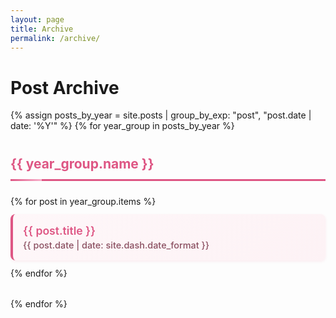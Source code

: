 ```yaml
---
layout: page
title: Archive
permalink: /archive/
---
```


# Post Archive

{% assign posts_by_year = site.posts | group_by_exp: "post", "post.date | date: '%Y'" %}
{% for year_group in posts_by_year %}
  <h2>{{ year_group.name }}</h2>
  <ul class="archive-list">
    {% for post in year_group.items %}
      <li class="archive-item">
        <a href="{{ post.url }}" class="archive-link">{{ post.title }}</a>
        <time class="archive-date">{{ post.date | date: site.dash.date_format }}</time>
      </li>
    {% endfor %}
  </ul>
{% endfor %}

<style>
.archive-list {
  list-style: none;
  padding: 0;
  margin: 0 0 2rem 0;
}

.archive-item {
  margin: 0.75rem 0;
  padding: 1rem;
  background: linear-gradient(135deg, #fef7f9 0%, #fdf2f5 100%);
  border-radius: 0.5rem;
  border-left: 4px solid #de5684;
  box-shadow: 0 2px 4px rgba(222, 86, 132, 0.1);
  transition: all 0.3s ease;
}

.archive-item:hover {
  background: linear-gradient(135deg, #fdf2f5 0%, #fcecf1 100%);
  box-shadow: 0 4px 8px rgba(222, 86, 132, 0.15);
  transform: translateY(-1px);
}

.archive-link {
  color: #de5684;
  text-decoration: none;
  font-weight: 600;
  font-size: 1.1rem;
  transition: color 0.3s ease;
}

.archive-link:hover {
  color: #c94570;
  text-decoration: underline;
}

.archive-date {
  color: #8a4f60;
  font-size: 0.9rem;
  display: block;
  margin-top: 0.25rem;
  font-weight: 500;
}

h2 {
  color: #de5684;
  border-bottom: 3px solid #de5684;
  padding-bottom: 0.75rem;
  margin: 2.5rem 0 1.5rem 0;
  font-weight: 700;
  position: relative;
}

h2::after {
  content: '';
  position: absolute;
  bottom: -3px;
  left: 0;
  width: 50px;
  height: 3px;
  background: linear-gradient(90deg, #de5684 0%, #f8b2cc 100%);
}

/* Add subtle pink accent to the page */
#markdown-toc {
  background: linear-gradient(135deg, #fef7f9 0%, #fdf2f5 100%);
  border: 1px solid #de5684;
  border-radius: 0.5rem;
  padding: 1rem;
}
</style>
